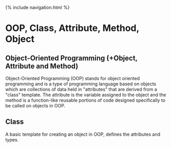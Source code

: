 {% include navigation.html %}

# OOP, Class, Attribute, Method, Object
## Object-Oriented Programming (+Object, Attribute and Method)
Object-Oriented Programming (OOP) stands for object oriented programming and is a type of programming language based on objects which are collections of data held in "attributes" that are derived from a "class" template. The attribute is the variable assigned to the object and the method is a function-like reusable portions of code designed specifically to be called on objects in OOP.
## Class
A basic template for creating an object in OOP, defines the attributes and types.
